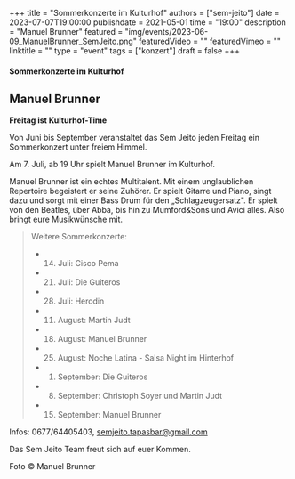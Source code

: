 +++
title = "Sommerkonzerte im Kulturhof"
authors = ["sem-jeito"]
date = 2023-07-07T19:00:00
publishdate = 2021-05-01
time = "19:00"
description = "Manuel Brunner"
featured = "img/events/2023-06-09_ManuelBrunner_SemJeito.png"
featuredVideo = ""
featuredVimeo = ""
linktitle = ""
type = "event"
tags = ["konzert"]
draft = false
+++


#### Sommerkonzerte im Kulturhof
## Manuel Brunner

**Freitag ist Kulturhof-Time**

Von Juni bis September veranstaltet das Sem Jeito jeden Freitag ein Sommerkonzert unter freiem Himmel.

Am 7. Juli, ab 19 Uhr spielt Manuel Brunner im Kulturhof.

Manuel Brunner ist ein echtes Multitalent. Mit einem unglaublichen Repertoire begeistert er seine Zuhörer. Er spielt Gitarre und Piano, singt dazu und sorgt mit einer Bass Drum für den „Schlagzeugersatz". Er spielt von den Beatles, über Abba, bis hin zu Mumford&Sons und Avici alles. Also bringt eure Musikwünsche mit.

>Weitere Sommerkonzerte:
>
> - 14. Juli: Cisco Pema
> 
> - 21. Juli: Die Guiteros
>
> - 28. Juli: Herodin
>
> - 11. August: Martin Judt
>
> - 18. August: Manuel Brunner
>
> - 25. August: Noche Latina - Salsa Night im Hinterhof
>
> - 01. September: Die Guiteros
>
> - 08. September: Christoph Soyer und Martin Judt
>
> - 15. September: Manuel Brunner


Infos: 0677/64405403, semjeito.tapasbar@gmail.com

Das Sem Jeito Team freut sich auf euer Kommen.

Foto © Manuel Brunner
